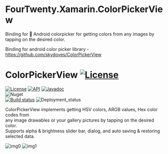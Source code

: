 # FourTwenty.Xamarin.ColorPickerView
Binding for 🎨 Android colorpicker for getting colors from any images by tapping on the desired color.

Binding for android color picker library - https://github.com/skydoves/ColorPickerView

# ColorPickerView <a href="https://github.com/4TwentySolutions"><img alt="License" src="https://img.shields.io/static/v1?label=GitHub&message=4TwentySolutions&color=533daf"/></a>
[![License](https://img.shields.io/badge/License-Apache%202.0-blue.svg)](https://opensource.org/licenses/Apache-2.0)
[![API](https://img.shields.io/badge/API-15%2B-brightgreen.svg?style=flat)](https://android-arsenal.com/api?level=15)
[![Javadoc](https://img.shields.io/badge/Javadoc-ColorPickerView-yellow.svg)](https://skydoves.github.io/libraries/colorpickerview/javadoc/) <br>
![Nuget](https://img.shields.io/nuget/v/FourTwenty.Xamarin.ColorPickerView)  <br>
[![Build status](https://dev.azure.com/420-solutions/FourTwenty.Xamarin.ColorPickerView/_apis/build/status/ColorPickerView-CI)](https://dev.azure.com/420-solutions/FourTwenty.Xamarin.ColorPickerView/_build/latest?definitionId=8)
![Deployment_status](https://vsrm.dev.azure.com/420-solutions/_apis/public/Release/badge/877eef65-2462-42bd-838f-71ed649277e8/1/2)


ColorPickerView implements getting HSV colors, ARGB values, Hex color codes from <br>
any image drawables or your gallery pictures by tapping on the desired color.<br>
Supports alpha & brightness slider bar, dialog, and auto saving & restoring selected data.<br>

![img0](https://user-images.githubusercontent.com/24237865/53691281-ea44c700-3dbd-11e9-96f3-7b82cb9e997e.png)
![img1](https://user-images.githubusercontent.com/24237865/53691282-eadd5d80-3dbd-11e9-8dab-b5fe1393f040.png)
